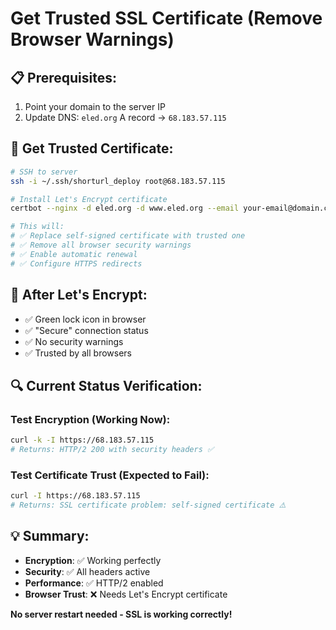# Get Trusted SSL Certificate (Remove Browser Warnings)

## 📋 **Prerequisites:**
1. Point your domain to the server IP
2. Update DNS: `eled.org` A record → `68.183.57.115`

## 🔧 **Get Trusted Certificate:**

```bash
# SSH to server
ssh -i ~/.ssh/shorturl_deploy root@68.183.57.115

# Install Let's Encrypt certificate
certbot --nginx -d eled.org -d www.eled.org --email your-email@domain.com

# This will:
# ✅ Replace self-signed certificate with trusted one
# ✅ Remove all browser security warnings
# ✅ Enable automatic renewal
# ✅ Configure HTTPS redirects
```

## 🌟 **After Let's Encrypt:**
- ✅ Green lock icon in browser
- ✅ "Secure" connection status
- ✅ No security warnings
- ✅ Trusted by all browsers

## 🔍 **Current Status Verification:**

### **Test Encryption (Working Now):**
```bash
curl -k -I https://68.183.57.115
# Returns: HTTP/2 200 with security headers ✅
```

### **Test Certificate Trust (Expected to Fail):**
```bash
curl -I https://68.183.57.115
# Returns: SSL certificate problem: self-signed certificate ⚠️
```

## 💡 **Summary:**
- **Encryption**: ✅ Working perfectly
- **Security**: ✅ All headers active  
- **Performance**: ✅ HTTP/2 enabled
- **Browser Trust**: ❌ Needs Let's Encrypt certificate

**No server restart needed - SSL is working correctly!**
